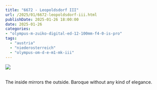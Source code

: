 ```yaml
---
title: "6672 - Leopoldsdorf III"
url: /2025/01/6672-leopoldsdorf-iii.html
publishDate: 2025-01-26 18:00:00
date: 2025-01-26
categories:
- "olympus-m-zuiko-digital-ed-12-100mm-f4-0-is-pro"
tags:
  - "austria"
  - "niederosterreich"
  - "olympus-om-d-e-m1-mk-iii"
---
```

<div class="container">
<div class="center"><a target="_blank" href="https://d25zfm9zpd7gm5.cloudfront.net/1200x1200/2020/20200913_134736_lr.jpg"><img class="webfeedsFeaturedVisual" src="https://d25zfm9zpd7gm5.cloudfront.net/0600x0600/2020/20200913_134736_lr.jpg" /></a></div>
</div>
<br />

The inside mirrors the outside. Baroque without any kind of
elegance.
